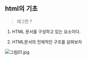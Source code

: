 ## html의 기초

> 태그란 ?

1. HTML 문서를 구성하고 있는 요소이다.

2. HTML문서의 전체적인 구조를 살펴보자

![그림01.jpg](C:\Users\parkj\Desktop\깃허브정리\그림01.jpg)

